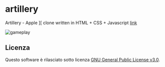 # artillery
Artillery - Apple ][ clone written in HTML + CSS + Javascript 
[link](https://albertonellifun.github.io/artillery/artillery.html)

![gameplay](https://albertonellifun.github.io/artillery/screenshot.jpg)


## Licenza

Questo software è rilasciato sotto licenza [GNU General Public License v3.0](https://www.gnu.org/licenses/gpl-3.0.html).


